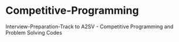 # Competitive-Programming
Interview-Preparation-Track to A2SV - Competitive Programming and Problem Solving Codes
